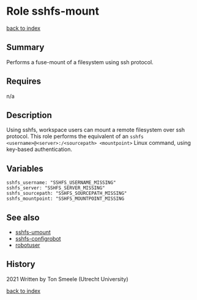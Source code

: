 # Role sshfs-mount
[back to index](../index.md#Roles)

## Summary
Performs a fuse-mount of a filesystem using ssh protocol.

## Requires
n/a

## Description
Using sshfs, workspace users can mount a remote filesystem over ssh protocol. 
This role performs the equivalent of an `sshfs <username>@<server>:/<sourcepath> <mountpoint>` Linux
command, using key-based authentication.

## Variables
```
sshfs_username: "SSHFS_USERNAME_MISSING"
sshfs_server: "SSHFS_SERVER_MISSING"
sshfs_sourcepath: "SSHFS_SOURCEPATH_MISSING"
sshfs_mountpoint: "SSHFS_MOUNTPOINT_MISSING
```

## See also
- [sshfs-umount](sshfs-umount.md)
- [sshfs-configrobot](sshfs-configrobot.md)
- [robotuser](robotuser.md)

## History
2021 Written by Ton Smeele (Utrecht University)



[back to index](../index.md#Roles)
